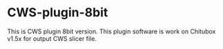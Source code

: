 # CWS-plugin-8bit
This is CWS plugin 8bit version.
This plugin software is work on Chitubox v1.5x for output CWS slicer file.
